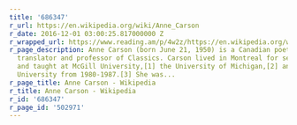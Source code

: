 ```yaml
---
title: '686347'
r_url: https://en.wikipedia.org/wiki/Anne_Carson
r_date: 2016-12-01 03:00:25.817000000 Z
r_wrapped_url: https://www.reading.am/p/4w2z/https://en.wikipedia.org/wiki/Anne_Carson
r_page_description: Anne Carson (born June 21, 1950) is a Canadian poet, essayist,
  translator and professor of Classics. Carson lived in Montreal for several years
  and taught at McGill University,[1] the University of Michigan,[2] and at Princeton
  University from 1980-1987.[3] She was...
r_page_title: Anne Carson - Wikipedia
r_title: Anne Carson - Wikipedia
r_id: '686347'
r_page_id: '502971'
---
```


